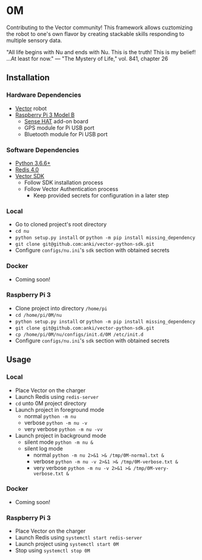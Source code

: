 # 0M

Contributing to the Vector community! This framework allows cuztomizing the robot to one's own flavor by creating stackable skills responding to multiple sensory data.

"All life begins with Nu and ends with Nu. This is the truth! This is my belief! ...At least for now."
— "The Mystery of Life," vol. 841, chapter 26

## Installation

### Hardware Dependencies
- [Vector](https://www.anki.com/en-us/vector) robot
- [Raspberry Pi 3 Model B](https://www.raspberrypi.org/products/raspberry-pi-3-model-b)
  - [Sense HAT](https://www.raspberrypi.org/products/sense-hat) add-on board
  - GPS module for Pi USB port
  - Bluetooth module for Pi USB port

### Software Dependencies
- [Python 3.6.6+](https://www.python.org/downloads)
- [Redis 4.0](https://redis.io/download)
- [Vector SDK](https://developer.anki.com/vector/docs/initial.html#initial)
  - Follow SDK installation process
  - Follow Vector Authentication process
    - Keep provided secrets for configuration in a later step

### Local
- Go to cloned project's root directory
- `cd nu`
- `python setup.py install` or `python -m pip install missing_dependency`
- `git clone git@github.com:anki/vector-python-sdk.git`
- Configure `configs/nu.ini`'s `sdk` section with obtained secrets

### Docker
- Coming soon!

### Raspberry Pi 3
- Clone project into directory `/home/pi`
- `cd /home/pi/0M/nu`
- `python setup.py install` or `python -m pip install missing_dependency`
- `git clone git@github.com:anki/vector-python-sdk.git`
- `cp /home/pi/0M/nu/configs/init.d/0M /etc/init.d`
- Configure `configs/nu.ini`'s `sdk` section with obtained secrets

## Usage 

### Local
- Place Vector on the charger
- Launch Redis using `redis-server`
- `cd` unto 0M project directory
- Launch project in foreground mode
  - normal `python -m nu`
  - verbose `python -m nu -v`
  - very verbose `python -m nu -vv`
- Launch project in background mode
  - silent mode `python -m nu &`
  - silent log mode
    - normal `python -m nu 2>&1 >& /tmp/0M-normal.txt &`
    - verbose `python -m nu -v 2>&1 >& /tmp/0M-verbose.txt &`
    - very verbose `python -m nu -v 2>&1 >& /tmp/0M-very-verbose.txt &`
    
### Docker
- Coming soon!

### Raspberry Pi 3
- Place Vector on the charger
- Launch Redis using `systemctl start redis-server`
- Launch project using `systemctl start 0M`
- Stop using `systemctl stop 0M`

